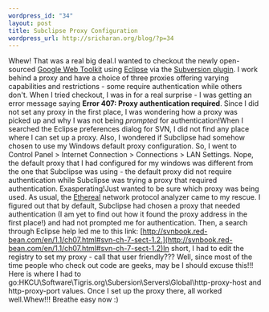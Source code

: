 ```yaml
--- 
wordpress_id: "34"
layout: post
title: Subclipse Proxy Configuration
wordpress_url: http://sricharan.org/blog/?p=34
---
```

Whew! That was a real big deal.I wanted to checkout the newly open-sourced [Google Web Toolkit](http://code.google.com/p/google-web-toolkit/source) using [Eclipse](http://www.eclipse.org/) via the [Subversion plugin](http://subclipse.tigris.org/). I work behind a proxy and have a choice of three proxies offering varying capabilities and restrictions - some require authentication while others don't. When I tried checkout, I was in for a real surprise - I was getting an error message saying <span style="font-weight: bold;">Error 407: Proxy authentication required</span>. Since I did not set any proxy in the first place, I was wondering how a proxy was picked up and why I was not being <span style="font-style: italic;">prompted</span> for authentication!When I searched the Eclipse preferences dialog for SVN, I did not find any place where I can set up a proxy. Also, I wondered if Subclipse had somehow chosen to use my Windows default proxy configuration. So, I went to Control Panel &gt; Internet Connection &gt; Connections &gt; LAN Settings. Nope, the default proxy that I had configured for my windows was different from the one that Subclipse was using - the default proxy did not require authentication while Subclipse was trying a proxy that required authentication. Exasperating!Just wanted to be sure which proxy was being used. As usual, the [Ethereal](http://www.ethereal.com/) network protocol analyzer came to my rescue. I figured out that by default, Subclipse had chosen a proxy that needed authentication (I am yet to find out how it found the proxy address in the first place!) and had not prompted me for authentication. Then, a search through Eclipse help led me to this link: [http://svnbook.red-bean.com/en/1.1/ch07.html#svn-ch-7-sect-1.2.](http://svnbook.red-bean.com/en/1.1/ch07.html#svn-ch-7-sect-1.2)In short, I had to edit the registry to set my proxy - call that user friendly??? Well, since most of the time people who check out code are geeks, may be I should excuse this!!! Here is where I had to go:HKCU\Software\Tigris.org\Subersion\Servers\Global\http-proxy-host and http-proxy-port values. Once I set up the proxy there, all worked well.Whew!!! Breathe easy now :)
